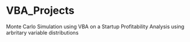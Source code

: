 # VBA_Projects
Monte Carlo Simulation using VBA on a Startup Profitability Analysis using arbritary variable distributions
